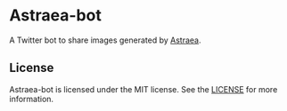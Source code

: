 # Astraea-bot

A Twitter bot to share images generated by [Astraea](https://github.com/yurkth/astraea).

## License

Astraea-bot is licensed under the MIT license. See the [LICENSE](https://github.com/yurkth/pixel-sphere/blob/master/LICENSE) for more information.